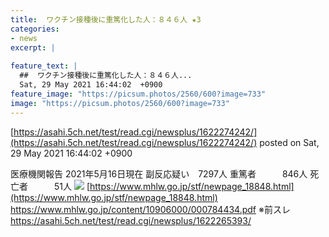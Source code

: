```yaml
---
title:  ワクチン接種後に重篤化した人：８４６人 ★3  
categories:
- news
excerpt: |
  
feature_text: |
  ##  ワクチン接種後に重篤化した人：８４６人...
  Sat, 29 May 2021 16:44:02  +0900
feature_image: "https://picsum.photos/2560/600?image=733"
image: "https://picsum.photos/2560/600?image=733"
---
```


[https://asahi.5ch.net/test/read.cgi/newsplus/1622274242/](https://asahi.5ch.net/test/read.cgi/newsplus/1622274242/)
posted on Sat, 29 May 2021 16:44:02  +0900

<!--more-->

医療機関報告 2021年5月16日現在 副反応疑い　7297人 重篤者　　　846人 死亡者　　　51人 ![](https://i.imgur.com/nyYwwys.jpg) [https://www.mhlw.go.jp/stf/newpage_18848.html](https://www.mhlw.go.jp/stf/newpage_18848.html) https://www.mhlw.go.jp/content/10906000/000784434.pdf ※前スレ https://asahi.5ch.net/test/read.cgi/newsplus/1622265393/

